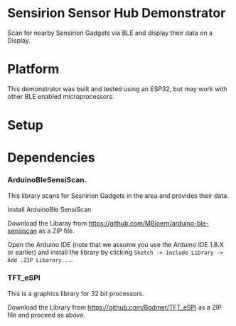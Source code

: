 # Sensirion Sensor Hub Demonstrator

Scan for nearby Sensirion Gadgets via BLE and display their data on a Display.

# Platform
This demonstrator was built and tested using an ESP32, but may work with other BLE enabled microprocessors.  

# Setup

# Dependencies

### ArduinoBleSensiScan. 
This library scans for Sesnirion Gadgets in the area and provides their data.

Install ArduinoBle SensiScan

Download the Libaray from https://github.com/MBjoern/arduino-ble-sensiscan as a ZIP file. 

Open the Arduino IDE (note that we assume you use the Arduino IDE 1.8.X or earlier) and install the library by clicking `Sketch -> Include Library -> Add .ZIP Libarary...`. 

### TFT_eSPI
This is a graphics library for 32 bit processors. 

Download the Library from https://github.com/Bodmer/TFT_eSPI as a ZIP file and proceed as above. 